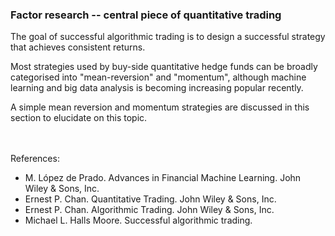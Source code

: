 ### Factor research -- central piece of quantitative trading

The goal of successful algorithmic trading is to design a 
successful strategy that achieves consistent returns.

Most strategies used by buy-side quantitative hedge funds
can be broadly categorised into "mean-reversion" and "momentum",
although machine learning and big data analysis is becoming
increasing popular recently.

A simple mean reversion and momentum strategies are discussed
in this section to elucidate on this topic.

<br></br>
References:
- M. López de Prado. Advances in Financial Machine Learning. John Wiley & Sons, Inc.
- Ernest P. Chan. Quantitative Trading. John Wiley & Sons, Inc.
- Ernest P. Chan. Algorithmic Trading.  John Wiley & Sons, Inc.
- Michael L. Halls Moore. Successful algorithmic trading.
